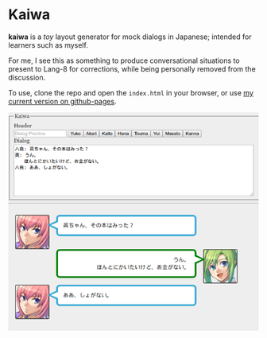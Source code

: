 # Kaiwa

**kaiwa** is a *toy* layout generator for mock dialogs in Japanese;
intended for learners such as myself.

For me, I see this as something to produce conversational situations
to present to Lang-8 for corrections, while being personally removed
from the discussion.

To use, clone the repo and open the `index.html` in your browser,
or use [my current version on github-pages](https://bibby.github.io/kaiwa).

![Kaiwa screenshot](https://raw.githubusercontent.com/bibby/kaiwa/master/screenshot.png)
